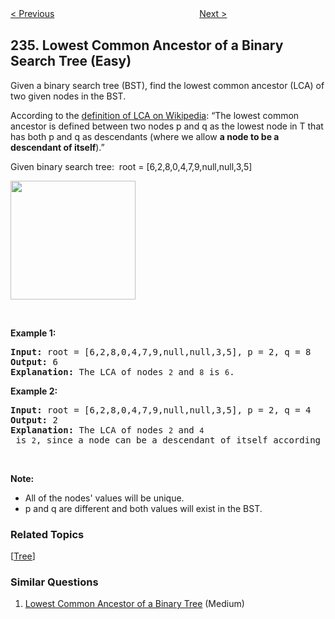<!--|This file generated by command(leetcode description); DO NOT EDIT.    |-->
<!--+----------------------------------------------------------------------+-->
<!--|@author    openset <openset.wang@gmail.com>                           |-->
<!--|@link      https://github.com/openset                                 |-->
<!--|@home      https://github.com/openset/leetcode                        |-->
<!--+----------------------------------------------------------------------+-->

[< Previous](https://github.com/openset/leetcode/tree/master/problems/palindrome-linked-list "Palindrome Linked List")
　　　　　　　　　　　　　　　　
[Next >](https://github.com/openset/leetcode/tree/master/problems/lowest-common-ancestor-of-a-binary-tree "Lowest Common Ancestor of a Binary Tree")

## 235. Lowest Common Ancestor of a Binary Search Tree (Easy)

<p>Given a binary search tree (BST), find the lowest common ancestor (LCA) of two given nodes in the BST.</p>

<p>According to the <a href="https://en.wikipedia.org/wiki/Lowest_common_ancestor" target="_blank">definition of LCA on Wikipedia</a>: &ldquo;The lowest common ancestor is defined between two nodes p and q&nbsp;as the lowest node in T that has both p and q&nbsp;as descendants (where we allow <b>a node to be a descendant of itself</b>).&rdquo;</p>

<p>Given binary search tree:&nbsp; root =&nbsp;[6,2,8,0,4,7,9,null,null,3,5]</p>
<img alt="" src="https://assets.leetcode.com/uploads/2018/12/14/binarysearchtree_improved.png" style="width: 200px; height: 190px;" />
<p>&nbsp;</p>

<p><strong>Example 1:</strong></p>

<pre>
<strong>Input:</strong> root = [6,2,8,0,4,7,9,null,null,3,5], p = 2, q = 8
<strong>Output:</strong> 6
<strong>Explanation: </strong>The LCA of nodes <code>2</code> and <code>8</code> is <code>6</code>.
</pre>

<p><strong>Example 2:</strong></p>

<pre>
<strong>Input:</strong> root = [6,2,8,0,4,7,9,null,null,3,5], p = 2, q = 4
<strong>Output:</strong> 2
<strong>Explanation: </strong>The LCA of nodes <code>2</code> and <code>4</code> is <code>2</code>, since a node can be a descendant of itself according to the LCA definition.
</pre>

<p>&nbsp;</p>

<p><strong>Note:</strong></p>

<ul>
	<li>All of the nodes&#39; values will be unique.</li>
	<li>p and q are different and both values will&nbsp;exist in the BST.</li>
</ul>

### Related Topics
  [[Tree](https://github.com/openset/leetcode/tree/master/tag/tree/README.md)]

### Similar Questions
  1. [Lowest Common Ancestor of a Binary Tree](https://github.com/openset/leetcode/tree/master/problems/lowest-common-ancestor-of-a-binary-tree) (Medium)
